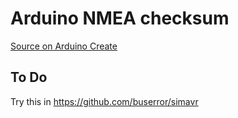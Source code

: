 # Arduino NMEA checksum

[Source on Arduino Create](https://create.arduino.cc/editor/tomashubelbauer/9f121e3e-12ef-4581-9e94-2544701867c7)

## To Do

Try this in https://github.com/buserror/simavr
